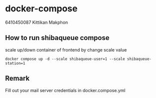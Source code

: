# docker-compose
6410450087 Kittikan Makphon

## How to run shibaqueue compose

scale up/down container of frontend by change scale value

``` docker compose up -d --scale shibaqueue-user=1 --scale shibaqueue-station=1 ```

## Remark
Fill out your mail server credentials in docker.compose.yml
